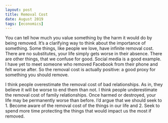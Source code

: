 ```yaml
---
layout: post
title: Removal Cost
date: August 2019
tags: [economics]
---
```

You can tell how much you value something by the harm it would do by being removed. It’s a clarifying way to think about the importance of something. Some things, like people we love, have infinite removal cost. There are no substitutes, your life simply gets worse in their absence. There are other things, that we confuse for good. Social media is a good example. I have yet to meet someone who removed Facebook from their phone and felt worse after. So the removal cost is actually positive: a good proxy for something you should remove.

I think people overestimate the removal cost of bad relationships. As in, they believe it will be worse to end them than not. I think people underestimate the removal cost of family relationships. Once harmed or destroyed, your life may be permanently worse than before. I’d argue that we should seek to 1. Become aware of the removal cost of the things in our life and 2. Seek to spend more time protecting the things that would impact us the most if removed.
